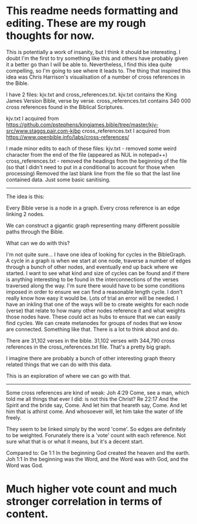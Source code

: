 This readme needs formatting and editing. These are my rough thoughts for now.
============================================================================================================================= 
 This is potentially a work of insanity, but I think it should be interesting. I doubt I'm the first to try
 something like this and others have probably given it a better go than I will be able to. Nevertheless, I find this idea
 quite compelling, so I'm going to see where it leads to. The thing that inspired this idea was Chris Harrison's visualisation
 of a number of cross references in the Bible.
 
 I have 2 files: kjv.txt and cross_references.txt. kjv.txt contains the King James Version Bible, verse by verse.
 cross_references.txt contains 340 000 cross references found in the Biblical Scriptures.
 
 kjv.txt I acquired from https://github.com/pstephens/kingjames.bible/tree/master/kjv-src/www.staggs.pair.com-kjbp
 cross_references.txt I acquired from https://www.openbible.info/labs/cross-references/
 
 I made minor edits to each of these files:
 kjv.txt - removed some weird character from the end of the file (appeared as NUL in notepad++)
 cross_references.txt - removed the headings from the beginning of the file (so that I didn't need to put in a conditional to account for those when processing)
 Removed the last blank line from the file so that the last line contained data. Just some basic sanitising.
 
*******************************************************************************
 The idea is this:
 
 Every Bible verse is a node in a graph.
 Every cross reference is an edge linking 2 nodes.
 
 We can construct a gigantic graph representing many different possible paths through the Bible.
 
 What can we do with this?
 
 I'm not quite sure...
 I have one idea of looking for cycles in the BibleGraph.
 A cycle in a graph is when we start at one node, traverse a number of edges through a bunch of other nodes, and
 eventually end up back where we started. I want to see what kind and size of cycles can be found and if there is
 anything interesting to be found in the interconnections of the verses traversed along the way. I'm sure there 
 would have to be some conditions imposed in order to ensure we can find a reasonable length cycle.
 I don't really know how easy it would be. Lots of trial an error will be needed.
 I have an inkling that one of the ways will be to create weights for each node (verse) that relate to how many other nodes reference it
 and what weights those nodes have. These could act as hubs to ensure that we can easily find cycles. We can create metanodes for groups of nodes that 
 we know are connected. Something like that. There is a lot to think about and do.
 
 There are 31,102 verses in the bible. 31,102 verses with 344,790 cross references in the cross_references.txt file. That's a pretty big graph.

 I imagine there are probably a bunch of other interesting graph theory related things that we can do with this data.
 
 This is an exploration of where we can go with that.
 
*******************************************************************************
 
 Some cross references are kind of weak:
 Joh 4:29 Come, see a man, which told me all things that ever I did: is not this the Christ?
 Re 22:17 And the Spirit and the bride say, Come. And let him that heareth say, Come. And let him that is athirst come. And whosoever will, let him take the water of life freely.
 
 They seem to be linked simply by the word 'come'. So edges are definitely to be weighted. Forunately there is a 'vote' count with 
 each reference. Not sure what that is or what it means, but it's a decent start.
 
 Compared to:
 Ge 1:1 In the beginning God created the heaven and the earth.
 Joh 1:1 In the beginning was the Word, and the Word was with God, and the Word was God.
 
 Much higher vote count and much stronger correlation in terms of content.
 =============================================================================================================================
